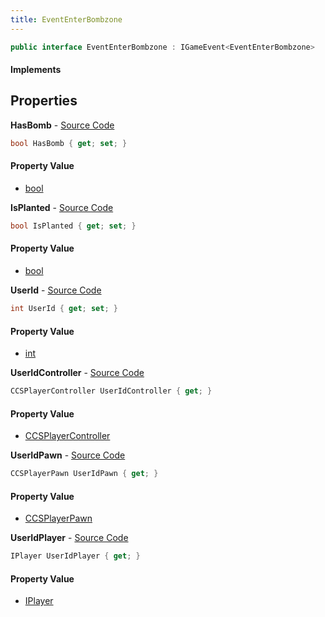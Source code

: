 ```yaml
---
title: EventEnterBombzone
---
```


```csharp
public interface EventEnterBombzone : IGameEvent<EventEnterBombzone>
```

#### Implements

## Properties

**HasBomb** - [Source Code](https://github.com/swiftly-solution/swiftlys2/blob/main/managed/src/SwiftlyS2.Generated/GameEvents/Interfaces/EventEnterBombzone.cs#L42)

```csharp
bool HasBomb { get; set; }
```

#### Property Value

- [bool](https://learn.microsoft.com/dotnet/api/system.boolean)

**IsPlanted** - [Source Code](https://github.com/swiftly-solution/swiftlys2/blob/main/managed/src/SwiftlyS2.Generated/GameEvents/Interfaces/EventEnterBombzone.cs#L47)

```csharp
bool IsPlanted { get; set; }
```

#### Property Value

- [bool](https://learn.microsoft.com/dotnet/api/system.boolean)

**UserId** - [Source Code](https://github.com/swiftly-solution/swiftlys2/blob/main/managed/src/SwiftlyS2.Generated/GameEvents/Interfaces/EventEnterBombzone.cs#L37)

```csharp
int UserId { get; set; }
```

#### Property Value

- [int](https://learn.microsoft.com/dotnet/api/system.int32)

**UserIdController** - [Source Code](https://github.com/swiftly-solution/swiftlys2/blob/main/managed/src/SwiftlyS2.Generated/GameEvents/Interfaces/EventEnterBombzone.cs#L22)

```csharp
CCSPlayerController UserIdController { get; }
```

#### Property Value

- [CCSPlayerController](/docs/api/shared/schemadefinitions/ccsplayercontroller)

**UserIdPawn** - [Source Code](https://github.com/swiftly-solution/swiftlys2/blob/main/managed/src/SwiftlyS2.Generated/GameEvents/Interfaces/EventEnterBombzone.cs#L28)

```csharp
CCSPlayerPawn UserIdPawn { get; }
```

#### Property Value

- [CCSPlayerPawn](/docs/api/shared/schemadefinitions/ccsplayerpawn)

**UserIdPlayer** - [Source Code](https://github.com/swiftly-solution/swiftlys2/blob/main/managed/src/SwiftlyS2.Generated/GameEvents/Interfaces/EventEnterBombzone.cs#L31)

```csharp
IPlayer UserIdPlayer { get; }
```

#### Property Value

- [IPlayer](/docs/api/shared/players/iplayer)

